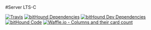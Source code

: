 #Server LTS-C

[![Travis](https://img.shields.io/travis/rust-lang/rust.svg)](https://travis-ci.org/LTS-C/server.svg?branch=master)
[![bitHound Dependencies](https://www.bithound.io/github/LTS-C/server/badges/dependencies.svg)](https://www.bithound.io/github/LTS-C/server/master/dependencies/npm)
[![bitHound Dev Dependencies](https://www.bithound.io/github/LTS-C/server/badges/devDependencies.svg)](https://www.bithound.io/github/LTS-C/server/master/dependencies/npm)
[![bitHound Code](https://www.bithound.io/github/LTS-C/server/badges/code.svg)](https://www.bithound.io/github/LTS-C/server)
[![Waffle.io - Columns and their card count](https://badge.waffle.io/LTS-C/server.svg?columns=all)](https://waffle.io/LTS-C/server)

